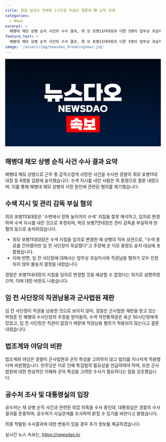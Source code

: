 ```yaml
---
title: 경찰 임성근 전해병 1사단장 무혐의 결론에 野 납득 안돼
categories:
  - News
excerpt: >
  해병대 채모 상병 순직 사건의 수사 결과, 최 모 포병11대대장과 다른 5명이 업무상 과실치사 혐의로 검찰에 송치되었다. 경찰은 최 중령이 수중 수색 사망 사건의 원인이 되는 지시를 내렸다고 결론 내렸으며, 임성근 전 해병대 1사단장은 무혐의로 처리되었다. 이에 대해 더불어민주당은 비판을 퍼부었고, 법조계에서는 경찰의 결정에 대한 지적이 제기되고 있다. 반면, 대통령실은 경찰의 수사를 존중한다는 입장을 밝혔다. 함께, 공수처는 의혹을 수사 중인 골프 모임 관련 카카오톡방에 참여한 변호사 A 씨를 조사했으며, 논의된 골프 모임과 관련된 의혹이 떠오르고 있다.
feature_text: >
  해병대 채모 상병 순직 사건의 수사 결과, 최 모 포병11대대장과 다른 5명이 업무상 과실치사 혐의로 검찰에 송치되었다. 경찰은 최 중령이 수중 수색 사망 사건의 원인이 되는 지시를 내렸다고 결론 내렸으며, 임성근 전 해병대 1사단장은 무혐의로 처리되었다. 이에 대해 더불어민주당은 비판을 퍼부었고, 법조계에서는 경찰의 결정에 대한 지적이 제기되고 있다. 반면, 대통령실은 경찰의 수사를 존중한다는 입장을 밝혔다. 함께, 공수처는 의혹을 수사 중인 골프 모임 관련 카카오톡방에 참여한 변호사 A 씨를 조사했으며, 논의된 골프 모임과 관련된 의혹이 떠오르고 있다.
image: '/assets/img/newsdao_breakingnews.jpg'
---
```


<p><img src="/assets/img/newsdao_breakingnews.jpg" alt="firstkoreanews 속보" /></p>

<h2 data-ke-size="size26">해병대 채모 상병 순직 사건 수사 결과 요약</h2>

<p data-ke-size="size16">해병대 채모 상병으로 근무 중 갑작스럽게 사망한 사건을 수사한 경찰이 최모 포병11대대장 등 6명을 검찰에 송치했습니다. 수색 지시를 내린 사람은 최 중령으로 결론 내렸으며, 이를 통해 해병대 채모 상병의 사망 원인에 관련된 혐의를 제기했습니다.</p>

<h2 data-ke-size="size26">수색 지시 및 관리 감독 부실 혐의</h2>

<p data-ke-size="size16">최모 포병11대대장은 '수변에서 장화 높이까지 수색' 지침을 잘못 해석하고, 임의로 변경하여 수색 지시를 내린 것으로 추정되며, 박모 보병7연대장은 관리 감독을 부실하게 한 혐의 등으로 송치되었습니다.</p>

<ul>
<li>최모 포병11대대장은 수색 지침을 임의로 변경한 채 상병의 직속 상관으로, "수색 종료를 건의했지만 임 전 사단장이 묵살했다"고 주장해 온 이모 중령도 송치 대상에 포함됐습니다.</li>
<li>이에 반면, 임 전 사단장에 대해서는 업무상 과실치사와 직권남용 혐의가 모두 인정되지 않아 불송치 결정을 내렸습니다.</li>
</ul>

<p data-ke-size="size16">경찰은 포병11대대장이 지침을 임의로 변경할 것을 예상할 수 없었다는 취지로 설명하였으며, 이에 대한 비판도 나왔습니다. </p>

<h2 data-ke-size="size26">임 전 사단장의 직권남용과 군사법원 재판</h2>

<p data-ke-size="size16">임 전 사단장이 직권을 남용한 것으로 보이지 않아, 경찰은 군사법원 재판을 받고 있는 박정훈 전 해병대 수사단장의 주장을 받아들여, 수색 작전통제권은 육군 50사단장에게 있었고, 임 전 사단장은 직권이 없었기 때문에 직권남용 혐의가 적용되지 않는다고 결론 내렸습니다.</p>

<h2 data-ke-size="size26">법조계와 야당의 비판</h2>

<p data-ke-size="size16">법조계와 야당은 경찰이 군사법원과 군의 특성을 고려하지 않고 법리를 지나치게 적용했다며 비판했습니다. 민주당은 이로 인해 특검법의 필요성을 언급하여야 하며, 또한 군사법원에 대한 현실적인 이해와 군의 특성을 고려한 수사가 필요하다는 점을 강조했습니다.</p>

<h2 data-ke-size="size26">공수처 조사 및 대통령실의 입장</h2>

<p data-ke-size="size16">공수처는 채 상병 순직 사건과 관련된 외압 의혹을 수사 중인데, 대통령실은 경찰의 수사 결과를 존중하며, 공수처가 사실관계를 조사하여 밝힐 수 있기를 바란다고 밝혔습니다.</p>

<p data-ke-size="size16">최종 적발된 수사결과에 대한 변동이 있을 경우 추가 정보를 제공하겠습니다.</p>
실시간 뉴스 속보는, <a href="https://newsdao.kr" rel="dofollow">https://newsdao.kr</a>


